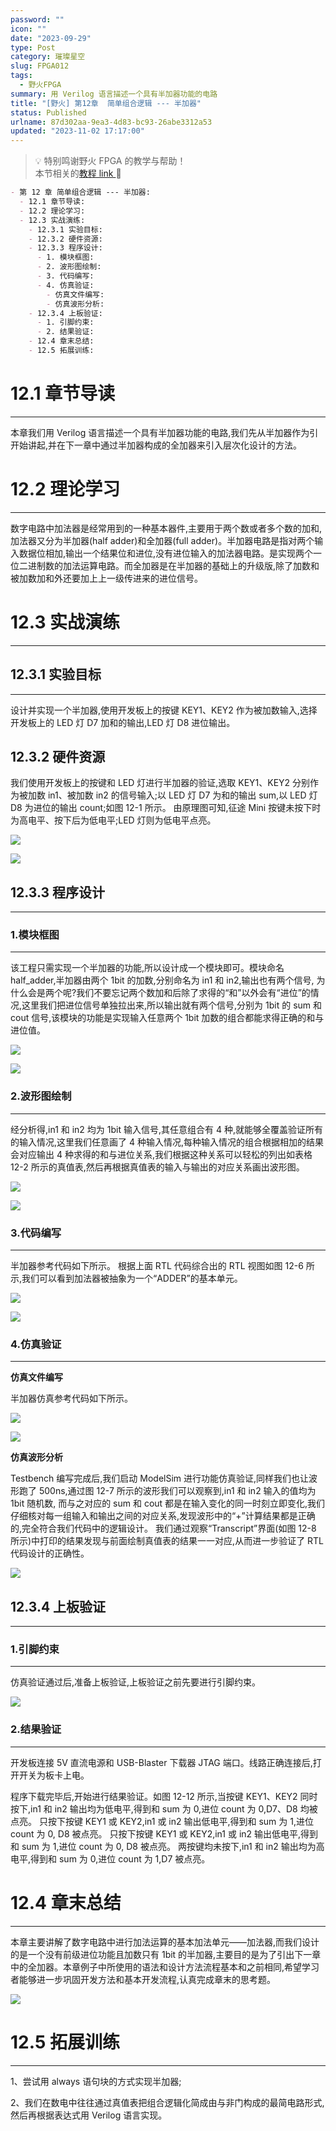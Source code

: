 ```yaml
---
password: ""
icon: ""
date: "2023-09-29"
type: Post
category: 璀璨星空
slug: FPGA012
tags:
  - 野火FPGA
summary: 用 Verilog 语言描述一个具有半加器功能的电路
title: "[野火] 第12章  简单组合逻辑 --- 半加器"
status: Published
urlname: 87d302aa-9ea3-4d83-bc93-26abe3312a53
updated: "2023-11-02 17:17:00"
---
```


> 💡 特别鸣谢野火 FPGA 的教学与帮助！  
> 本节相关的[教程 link ](https://www.bilibili.com/video/BV17z411i7er?p=9&vd_source=237e295a40d7aaea043ead8c0d2c78ab)📌

```markdown
- 第 12 章 简单组合逻辑 --- 半加器:
  - 12.1 章节导读:
  - 12.2 理论学习:
  - 12.3 实战演练:
    - 12.3.1 实验目标:
    - 12.3.2 硬件资源:
    - 12.3.3 程序设计:
      - 1. 模块框图:
      - 2. 波形图绘制:
      - 3. 代码编写:
      - 4. 仿真验证:
        - 仿真文件编写:
        - 仿真波形分析:
    - 12.3.4 上板验证:
      - 1. 引脚约束:
      - 2. 结果验证:
    - 12.4 章末总结:
    - 12.5 拓展训练:
```

# 12.1 章节导读

---

本章我们用 Verilog 语言描述一个具有半加器功能的电路,我们先从半加器作为引开始讲起,并在下一章中通过半加器构成的全加器来引入层次化设计的方法。

# 12.2 理论学习

---

数字电路中加法器是经常用到的一种基本器件,主要用于两个数或者多个数的加和, 加法器又分为半加器(half adder)和全加器(full adder)。半加器电路是指对两个输入数据位相加,输出一个结果位和进位,没有进位输入的加法器电路。是实现两个一位二进制数的加法运算电路。而全加器是在半加器的基础上的升级版,除了加数和被加数加和外还要加上上一级传进来的进位信号。

# 12.3 实战演练

---

## 12.3.1 实验目标

---

设计并实现一个半加器,使用开发板上的按键 KEY1、KEY2 作为被加数输入,选择开发板上的 LED 灯 D7 加和的输出,LED 灯 D8 进位输出。

## 12.3.2 硬件资源

我们使用开发板上的按键和 LED 灯进行半加器的验证,选取 KEY1、KEY2 分别作为被加数 in1、被加数 in2 的信号输入;以 LED 灯 D7 为和的输出 sum,以 LED 灯 D8 为进位的输出 count;如图 12-1 所示。
由原理图可知,征途 Mini 按键未按下时为高电平、按下后为低电平;LED 灯则为低电平点亮。

![](https://bu.dusays.com/2023/09/29/6516d2c1cd328.png)

![](https://bu.dusays.com/2023/09/29/6516d2c2bed6d.png)

## 12.3.3 程序设计

---

### 1.**模块框图**

---

该工程只需实现一个半加器的功能,所以设计成一个模块即可。模块命名 half_adder,半加器由两个 1bit 的加数,分别命名为 in1 和 in2,输出也有两个信号, 为什么会是两个呢?我们不要忘记两个数加和后除了求得的“和”以外会有“进位”的情况,这里我们把进位信号单独拉出来,所以输出就有两个信号,分别为 1bit 的 sum 和 cout 信号,该模块的功能是实现输入任意两个 1bit 加数的组合都能求得正确的和与进位值。

![](https://bu.dusays.com/2023/09/29/6516d2c397475.png)

![](https://bu.dusays.com/2023/09/29/6516d2c4882c1.png)

### 2.**波形图绘制**

---

经分析得,in1 和 in2 均为 1bit 输入信号,其任意组合有 4 种,就能够全覆盖验证所有的输入情况,这里我们任意画了 4 种输入情况,每种输入情况的组合根据相加的结果会对应输出 4 种求得的和与进位关系,我们根据这种关系可以轻松的列出如表格 12-2 所示的真值表,然后再根据真值表的输入与输出的对应关系画出波形图。

![](https://bu.dusays.com/2023/09/29/6516d2c56082d.png)

![](https://bu.dusays.com/2023/09/29/6516d2c6455f9.png)

### 3.**代码编写**

---

半加器参考代码如下所示。
根据上面 RTL 代码综合出的 RTL 视图如图 12-6 所示,我们可以看到加法器被抽象为一个“ADDER”的基本单元。

![](https://bu.dusays.com/2023/09/29/6516d2c8cbca4.png)

![](https://bu.dusays.com/2023/09/29/6516d2c9aaf8f.png)

### 4.仿真验证

---

**仿真文件编写**

半加器仿真参考代码如下所示。

![](https://bu.dusays.com/2023/09/29/6516d2ca80aa5.png)

![](https://bu.dusays.com/2023/09/29/6516d2cb68a76.png)

**仿真波形分析**

Testbench 编写完成后,我们启动 ModelSim 进行功能仿真验证,同样我们也让波形跑了 500ns,通过图 12-7 所示的波形我们可以观察到,in1 和 in2 输入的值均为 1bit 随机数, 而与之对应的 sum 和 cout 都是在输入变化的同一时刻立即变化,我们仔细核对每一组输入和输出之间的对应关系,发现波形中的“+”计算结果都是正确的,完全符合我们代码中的逻辑设计。
我们通过观察“Transcript”界面(如图 12-8 所示)中打印的结果发现与前面绘制真值表的结果一一对应,从而进一步验证了 RTL 代码设计的正确性。

![](https://bu.dusays.com/2023/09/29/6516d2cc58e9a.png)

## 12.3.4 上板验证

---

### 1.**引脚约束**

---

仿真验证通过后,准备上板验证,上板验证之前先要进行引脚约束。

![](https://bu.dusays.com/2023/09/29/6516d2cea4ea9.png)

### 2.**结果验证**

---

开发板连接 5V 直流电源和 USB-Blaster 下载器 JTAG 端口。线路正确连接后,打开开关为板卡上电。

程序下载完毕后,开始进行结果验证。如图 12-12 所示,当按键 KEY1、KEY2 同时按下,in1 和 in2 输出均为低电平,得到和 sum 为 0,进位 count 为 0,D7、D8 均被点亮。
只按下按键 KEY1 或 KEY2,in1 或 in2 输出低电平,得到和 sum 为 1,进位 count 为 0, D8 被点亮。
只按下按键 KEY1 或 KEY2,in1 或 in2 输出低电平,得到和 sum 为 1,进位 count 为 0, D8 被点亮。
两按键均未按下,in1 和 in2 输出均为高电平,得到和 sum 为 0,进位 count 为 1,D7 被点亮。

# 12.4 章末总结

---

本章主要讲解了数字电路中进行加法运算的基本加法单元——加法器,而我们设计的是一个没有前级进位功能且加数只有 1bit 的半加器,主要目的是为了引出下一章中的全加器。本章例子中所使用的语法和设计方法流程基本和之前相同,希望学习者能够进一步巩固开发方法和基本开发流程,认真完成章末的思考题。

![](https://bu.dusays.com/2023/09/29/6516d2cf7a3a4.png)

# 12.5 拓展训练

---

1、尝试用 always 语句块的方式实现半加器;

2、我们在数电中往往通过真值表把组合逻辑化简成由与非门构成的最简电路形式,然后再根据表达式用 Verilog 语言实现。
